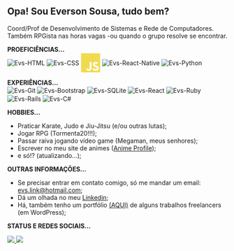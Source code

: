## Opa! Sou **Everson Sousa**, tudo bem?

Coord/Prof de Desenvolvimento de Sistemas e Rede de Computadores. Também RPGista nas horas vagas -ou quando o grupo resolve se encontrar. 

**PROEFICIÊNCIAS...**<br>
<img align="center" alt="Evs-HTML" title="HTML5" height="45" src="https://cdn.jsdelivr.net/gh/devicons/devicon@latest/icons/html5/html5-original.svg">
<img align="center" alt="Evs-CSS" title="CSS3" height="45" src="https://cdn.jsdelivr.net/gh/devicons/devicon@latest/icons/css3/css3-original.svg">
<img align="center" alt="Evs-Js" title="JS" height="45" src="https://raw.githubusercontent.com/devicons/devicon/master/icons/javascript/javascript-plain.svg">
<img align="center" alt="Evs-React-Native" title="React Native" height="45" src="https://alunos.b7web.com.br/media/courses/logo/react-native.jpg">
<img align="center" alt="Evs-Python" title="Python" height="45" src="https://i.imgur.com/w6HYuAI.png">
  
**EXPERIÊNCIAS...**<br>
<img align="center" alt="Evs-Git" title="Git" height="45" src="https://cdn.jsdelivr.net/gh/devicons/devicon@latest/icons/git/git-original.svg">
<img align="center" alt="Evs-Bootstrap" title="Bootstrap" height="55" src="https://cdn.jsdelivr.net/gh/devicons/devicon@latest/icons/bootstrap/bootstrap-original.svg">
<img align="center" alt="Evs-SQLite" title="SQLite" height="45" src="https://i.imgur.com/WdYTcpY.png">
<img align="center" alt="Evs-React" title="React" height="45" src="https://cdn.jsdelivr.net/gh/devicons/devicon@latest/icons/react/react-original.svg">
<img align="center" alt="Evs-Ruby" title="Ruby" height="45" src="https://cdn.jsdelivr.net/gh/devicons/devicon@latest/icons/ruby/ruby-original.svg">
<img align="center" alt="Evs-Rails" title="Rails" height="45" src="https://cdn.jsdelivr.net/gh/devicons/devicon@latest/icons/rails/rails-plain.svg">
<img align="center" alt="Evs-C#" title="C#" height="45" src="https://cdn.jsdelivr.net/gh/devicons/devicon@latest/icons/csharp/csharp-original.svg">

**HOBBIES...**
  * Praticar Karate, Judo e Jiu-Jitsu (e/ou outras lutas);
  * Jogar RPG (Tormenta20!!!);
  * Passar raiva jogando vídeo game (Megaman, meus senhores);
  * Escrever no meu site de animes (<a href='https://animeprofile.com.br'>Anime Profile</a>);
  * e só!? (atualizando...);

**OUTRAS INFORMAÇÕES...**
* Se precisar entrar em contato comigo, só me mandar um email: evs.link@hotmail.com;
* Dá um olhada no meu <a href='https://https://www.linkedin.com/in/evssousa/' target='_blank'>Linkedin</a>;
* Há, também tenho um portfólio <a href='https://eversonsousa.com.br' target='_blank'>(AQUI)</a> de alguns trabalhos freelancers (em WordPress);

**STATUS E REDES SOCIAIS...**
 <div>
  <a href="https://github.com/evssousa">
  <img height="150" src="https://github-readme-stats.vercel.app/api?username=evssousa&show_icons=true&theme=vue-dark&include_all_commits=true&count_private=true"/>
  <img height="150" src="https://github-readme-stats.vercel.app/api/top-langs/?username=evssousa&layout=compact&langs_count=7&theme=vue-dark"/>
 </div>
